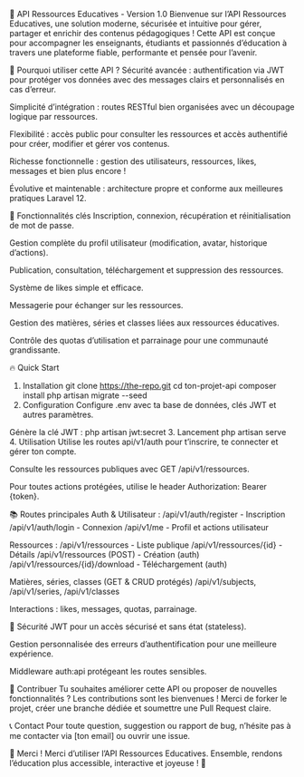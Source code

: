🌟 API Ressources Educatives - Version 1.0
Bienvenue sur l’API Ressources Educatives, une solution moderne, sécurisée et intuitive pour gérer, partager et enrichir des contenus pédagogiques !
Cette API est conçue pour accompagner les enseignants, étudiants et passionnés d’éducation à travers une plateforme fiable, performante et pensée pour l’avenir.

🚀 Pourquoi utiliser cette API ?
Sécurité avancée : authentification via JWT pour protéger vos données avec des messages clairs et personnalisés en cas d’erreur.

Simplicité d’intégration : routes RESTful bien organisées avec un découpage logique par ressources.

Flexibilité : accès public pour consulter les ressources et accès authentifié pour créer, modifier et gérer vos contenus.

Richesse fonctionnelle : gestion des utilisateurs, ressources, likes, messages et bien plus encore !

Évolutive et maintenable : architecture propre et conforme aux meilleures pratiques Laravel 12.

🎯 Fonctionnalités clés
Inscription, connexion, récupération et réinitialisation de mot de passe.

Gestion complète du profil utilisateur (modification, avatar, historique d’actions).

Publication, consultation, téléchargement et suppression des ressources.

Système de likes simple et efficace.

Messagerie pour échanger sur les ressources.

Gestion des matières, séries et classes liées aux ressources éducatives.

Contrôle des quotas d’utilisation et parrainage pour une communauté grandissante.

🔥 Quick Start
1. Installation
git clone https://the-repo.git
cd ton-projet-api
composer install
php artisan migrate --seed
2. Configuration
Configure .env avec ta base de données, clés JWT et autres paramètres.

Génère la clé JWT :
php artisan jwt:secret
3. Lancement
php artisan serve
4. Utilisation
Utilise les routes api/v1/auth pour t’inscrire, te connecter et gérer ton compte.

Consulte les ressources publiques avec GET /api/v1/ressources.

Pour toutes actions protégées, utilise le header Authorization: Bearer {token}.

📚 Routes principales
Auth & Utilisateur :
/api/v1/auth/register - Inscription
/api/v1/auth/login - Connexion
/api/v1/me - Profil et actions utilisateur

Ressources :
/api/v1/ressources - Liste publique
/api/v1/ressources/{id} - Détails
/api/v1/ressources (POST) - Création (auth)
/api/v1/ressources/{id}/download - Téléchargement (auth)

Matières, séries, classes (GET & CRUD protégés)
/api/v1/subjects, /api/v1/series, /api/v1/classes

Interactions : likes, messages, quotas, parrainage.

🔐 Sécurité
JWT pour un accès sécurisé et sans état (stateless).

Gestion personnalisée des erreurs d’authentification pour une meilleure expérience.

Middleware auth:api protégeant les routes sensibles.

🤝 Contribuer
Tu souhaites améliorer cette API ou proposer de nouvelles fonctionnalités ?
Les contributions sont les bienvenues !
Merci de forker le projet, créer une branche dédiée et soumettre une Pull Request claire.

📞 Contact
Pour toute question, suggestion ou rapport de bug, n’hésite pas à me contacter via [ton email] ou ouvrir une issue.

🎉 Merci !
Merci d’utiliser l’API Ressources Educatives. Ensemble, rendons l’éducation plus accessible, interactive et joyeuse ! 🌈
